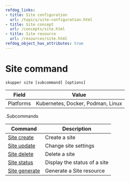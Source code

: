 ```yaml
---
refdog_links:
- title: Site configuration
  url: /topics/site-configuration.html
- title: Site concept
  url: /concepts/site.html
- title: Site resource
  url: /resources/site.html
refdog_object_has_attributes: true
---
```


# Site command

~~~ shell
skupper site [subcommand] [options]
~~~

| Field       | Value |
|------------|-------|
| Platforms  | Kubernetes, Docker, Podman, Linux |

.Subcommands

| Command | Description |
|---------|-------------|
| [Site create]({{site_prefix}}/commands/site/create.html) | Create a site |
| [Site update]({{site_prefix}}/commands/site/update.html) | Change site settings |
| [Site delete]({{site_prefix}}/commands/site/delete.html) | Delete a site |
| [Site status]({{site_prefix}}/commands/site/status.html) | Display the status of a site |
| [Site generate]({{site_prefix}}/commands/site/generate.html) | Generate a Site resource |
